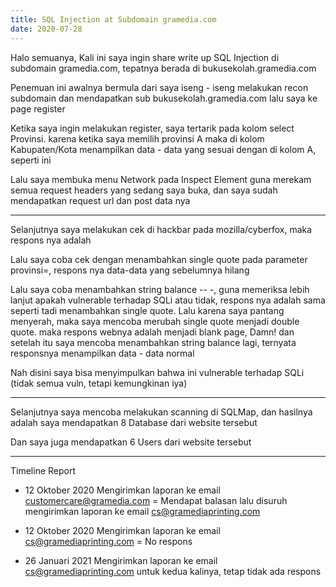 ```yaml
---
title: SQL Injection at Subdomain gramedia.com
date: 2020-07-28
---
```


Halo semuanya, Kali ini saya ingin share write up SQL Injection di subdomain gramedia.com, tepatnya berada di bukusekolah.gramedia.com

Penemuan ini awalnya bermula dari saya iseng - iseng melakukan recon subdomain dan mendapatkan sub bukusekolah.gramedia.com
lalu saya ke page register
[](https://buayalaut.co/files/Screenshot_90.png)

Ketika saya ingin melakukan register, saya tertarik pada kolom select Provinsi. karena ketika saya memilih provinsi A maka di kolom Kabupaten/Kota menampilkan data - data yang sesuai dengan di kolom A, seperti ini
[](https://buayalaut.co/files/Screenshot_91.png)

Lalu saya membuka menu Network pada Inspect Element guna merekam semua request headers yang sedang saya buka, dan saya sudah mendapatkan request url dan post data nya
[](https://buayalaut.co/files/Screenshot_92.png)

___

Selanjutnya saya melakukan cek di hackbar pada mozilla/cyberfox, maka respons nya adalah
[](https://buayalaut.co/files/Screenshot_93.png)

Lalu saya coba cek dengan menambahkan single quote pada parameter provinsi=, respons nya data-data yang sebelumnya hilang
[](https://buayalaut.co/files/Screenshot_94.png)

Lalu saya coba menambahkan string balance -- -, guna memeriksa lebih lanjut apakah vulnerable terhadap SQLi atau tidak, respons nya adalah sama seperti tadi menambahkan single quote.
Lalu karena saya pantang menyerah, maka saya mencoba merubah single quote menjadi double quote. maka respons webnya adalah menjadi blank page, Damn!
dan setelah itu saya mencoba menambahkan string balance lagi, ternyata responsnya menampilkan data - data normal

Nah disini saya bisa menyimpulkan bahwa ini vulnerable terhadap SQLi (tidak semua vuln, tetapi kemungkinan iya)

___

Selanjutnya saya mencoba melakukan scanning di SQLMap, dan hasilnya adalah saya mendapatkan 8 Database dari website tersebut
[](https://buayalaut.co/files/Screenshot_95.png)

Dan saya juga mendapatkan 6 Users dari website tersebut
[](https://buayalaut.co/files/Screenshot_96.png)

___

Timeline Report

* 12 Oktober 2020 Mengirimkan laporan ke email customercare@gramedia.com = Mendapat balasan lalu disuruh mengirimkan laporan ke email cs@gramediaprinting.com

* 12 Oktober 2020 Mengirimkan laporan ke email cs@gramediaprinting.com = No respons

* 26 Januari 2021 Mengirimkan laporan ke email cs@gramediaprinting.com untuk kedua kalinya, tetap tidak ada respons



